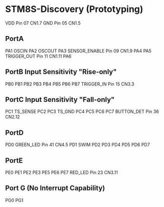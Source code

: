 # STM8S-Discovery (Prototyping)
VDD                     Pin 07    CN1.7
GND                     Pin 05    CN1.5

## PortA
PA1    OSCIN
PA2    OSCOUT
PA3    SENSOR_ENABLE    Pin 09    CN1.9
PA4
PA5    TRIGGER_OUT      Pin 11    CN1.11
PA6

## PortB Input Sensitivity "Rise-only"
PB0
PB1
PB2
PB3
PB4
PB5
PB6
PB7    TRIGGER_IN       Pin 15    CN3.3

## PortC Input Sensitivity "Fall-only"
PC1    TS_SENSE
PC2
PC3    TS_GND
PC4
PC5
PC6
PC7    BUTTON_DET       Pin 36    CN2.12

## PortD
PD0    GREEN_LED        Pin 41    CN4.5
PD1    SWIM
PD2
PD3
PD4
PD5
PD6
PD7

## PortE
PE0
PE1
PE2
PE3
PE5
PE6
PE7    RED_LED          Pin 23    CN3.11

## Port G (No Interrupt Capability)
PG0
PG1
